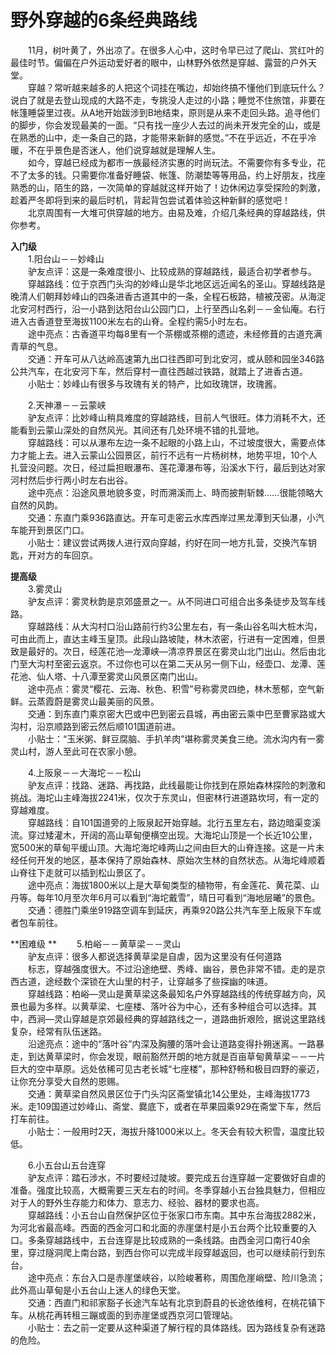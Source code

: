 # 野外穿越的6条经典路线  
  
&emsp;&emsp;11月，树叶黄了，外出凉了。在很多人心中，这时令早已过了爬山、赏红叶的最佳时节。偏偏在户外运动爱好者的眼中，山林野外依然是穿越、露营的户外天堂。  
&emsp;&emsp;穿越？常听越来越多的人把这个词挂在嘴边，却始终搞不懂他们到底玩什么？说白了就是去登山现成的大路不走，专挑没人走过的小路；睡觉不住旅馆，非要在帐篷睡袋里过夜。从A地开始跋涉到B地结束，原则是从来不走回头路。追寻他们的脚步，你会发现最美的一面。“只有找一座少人去过的尚未开发完全的山，或是在熟悉的山中，走一条自己的路，才能带来新鲜的感觉。”不在乎远近，不在乎冷暖，不在乎景色是否迷人，他们说穿越就是理解人生。  
&emsp;&emsp;如今，穿越已经成为都市一族最经济实惠的时尚玩法。不需要你有多专业，花不了太多的钱。只需要你准备好睡袋、帐篷、防潮垫等等用品，约上好朋友，找座熟悉的山，陌生的路，一次简单的穿越就这样开始了！边休闲边享受探险的刺激，趁着严冬即将到来的最后时机，背起背包尝试着体验这种新鲜的感觉吧！  
&emsp;&emsp;北京周围有一大堆可供穿越的地方。由易及难，介绍几条经典的穿越路线，供你参考。  
  
**入门级**  
&emsp;&emsp;1.阳台山－－妙峰山  
&emsp;&emsp;驴友点评：这是一条难度很小、比较成熟的穿越路线，最适合初学者参与。  
&emsp;&emsp;穿越路线：位于京西门头沟的妙峰山是华北地区远近闻名的圣山。穿越线路是晚清人们朝拜妙峰山的四条进香古道其中的一条，全程石板路，植被茂密。从海淀北安河村西行，沿一小路到达阳台山公园门口，上行至西山名刹－－金仙庵。右行进入古香道登至海拔1100米左右的山脊。全程约需5小时左右。  
&emsp;&emsp;途中亮点：古香道平均每8里有一个茶棚或茶棚的遗迹，未经修葺的古道充满青草的气息。  
&emsp;&emsp;交通：开车可从八达岭高速第九出口往西即可到北安河，或从颐和园坐346路公共汽车，在北安河下车，然后穿村一直往西越过铁路，就踏上了进香古道。  
&emsp;&emsp;小贴士：妙峰山有很多与玫瑰有关的特产，比如玫瑰饼，玫瑰酱。  
  
&emsp;&emsp;2.天神瀑－－云蒙峡  
&emsp;&emsp;驴友点评：比妙峰山稍具难度的穿越路线，目前人气很旺。体力消耗不大，还能看到云蒙山深处的自然风光。其间还有几处环境不错的扎营地。  
&emsp;&emsp;穿越路线：可以从瀑布左边一条不起眼的小路上山，不过坡度很大，需要点体力才能上去。进入云蒙山公园景区，前行不远有一片杨树林，地势平坦，10个人扎营没问题。次日，经过扁担眼瀑布、莲花潭瀑布等，沿溪水下行，最后到达对家河村然后步行两小时左右出谷。  
&emsp;&emsp;途中亮点：沿途风景地貌多变，时而溯溪而上、時而披荆斩棘……很能领略大自然的风韵。  
&emsp;&emsp;交通：东直门乘936路直达。开车可走密云水库西岸过黑龙潭到天仙瀑，小汽车能开到景区门口。  
&emsp;&emsp;小贴士：建议尝试两拨人进行双向穿越，约好在同一地方扎营，交换汽车钥匙，开对方的车回京。  
  
**提高级**  
&emsp;&emsp;3.雾灵山  
&emsp;&emsp;驴友点评：雾灵秋韵是京郊盛景之一。从不同进口可组合出多条徒步及驾车线路。  
&emsp;&emsp;穿越路线：从大沟村口沿山路前行约3公里左右，有一条山谷名叫大桩木沟，可由此而上，直达主峰玉皇顶。此段山路坡陡，林木浓密，行进有一定困难，但景致是最好的。次日，经莲花池—龙潭峡—清凉界景区在雾灵山北门出山。然后由北门至大沟村至密云返京。不过你也可以在第二天从另一侧下山，经壶口、龙潭、莲花池、仙人塔、十八潭至雾灵山风景区南门出山。  
&emsp;&emsp;途中亮点：雾灵“樱花、云海、秋色、积雪”号称雾灵四绝，林木葱郁，空气新鲜。云蒸霞蔚是雾灵山最美丽的风景。  
&emsp;&emsp;交通：到东直门乘京密大巴或中巴到密云县城，再由密云乘中巴至曹家路或大沟村，沿京顺路到密云然后顺101国道前进。  
&emsp;&emsp;小贴士：“玉米粥、鲜豆腐脑、手扒羊肉”堪称雾灵美食三绝。流水沟内有一雾灵山村，游人至此可在农家小憩。  
  
&emsp;&emsp;4.上阪泉－－大海坨－－松山  
&emsp;&emsp;驴友点评：找路、迷路、再找路，此线最能让你找到在原始森林探险的刺激和挑战。海坨山主峰海拔2241米，仅次于东灵山，但密林行进道路坎坷，有一定的穿越难度。  
&emsp;&emsp;穿越路线：自101国道旁的上阪泉起开始穿越。北行五里左右，路边暗渠变溪流。穿过矮灌木，开阔的高山草甸便横空出现。大海坨山顶是一个长近10公里，宽500米的草甸平缓山顶。大海坨海坨峰两山之间由巨大的山脊连接。这是一片未经任何开发的地区，基本保持了原始森林、原始次生林的自然状态。从海坨峰顺着山脊往下走就可以插到松山景区了。  
&emsp;&emsp;途中亮点：海拔1800米以上是大草甸类型的植物带，有金莲花、黄花菜、山丹等。每年10月至次年6月可以看到“海坨戴雪”，晴日可看到“海地层曦”的景色。  
&emsp;&emsp;交通：德胜门乘坐919路空调车到延庆，再乘920路公共汽车至上阪泉下车或者包车前往。  
  
**困难级 ** 
&emsp;&emsp;5.柏峪－－黄草梁－－灵山  
&emsp;&emsp;驴友点评：很多人都说选择黄草梁是自虐，因为这里没有任何道路  
&emsp;&emsp;标志，穿越强度很大。不过沿途绝壁、秀峰、幽谷，景色非常不错。走的是京西古道，途经数个深锁在大山里的村子，让穿越多了些探幽的味道。  
&emsp;&emsp;穿越线路：柏峪—灵山是黄草梁这条最知名户外穿越路线的传统穿越方向，风景也最为多样。以黄草梁、七座楼、落叶谷为中心，还有多种组合可以选择。其中，西涧—灵山穿越是京郊最经典的穿越路线之一，道路曲折艰险，据说这里路线复杂，经常有队伍迷路。  
&emsp;&emsp;沿途亮点：途中的“落叶谷”内深及胸腰的落叶会让道路变得扑朔迷离。一路暴走，到达黄草梁时，你会发现，眼前豁然开朗的地方就是百亩草甸黄草梁－－一片巨大的空中草原。远处依稀可见古老长城“七座楼”，那种舒畅和极目四野的豪迈，让你充分享受大自然的恩赐。  
&emsp;&emsp;交通：黄草梁自然风景区位于门头沟区斋堂镇北14公里处，主峰海拔1773米。走109国道过妙峰山、斋堂、爨底下，或者在苹果园乘929在斋堂下车，然后打车前往。  
&emsp;&emsp;小贴士：一般用时2天，海拔升降1000米以上。冬天会有较大积雪，温度比较低。  
  
&emsp;&emsp;6.小五台山五台连穿  
&emsp;&emsp;驴友点评：踏石涉水，不时要经过陡坡。要完成五台连穿越一定要做好自虐的准备。强度比较高，大概需要三天左右的时间。冬季穿越小五台独具魅力，但相应对于人的野外生存能力和体力、意志力、经验、器材的要求也高。  
&emsp;&emsp;穿越路线：小五台山自然保护区位于张家口市东南。其中东台海拔2882米，为河北省最高峰。西面的西金河口和北面的赤崖堡村是小五台两个比较重要的入口。多条穿越路线中，五台连穿是比较成熟的一条线路。由西金河口南行40余里，穿过隧洞爬上南台路，到西台你可以完成半段穿越返回，也可以继续前行到东台。  
&emsp;&emsp;途中亮点：东台入口是赤崖堡峡谷，以险峻著称，周围危崖峭壁、险川急流；此外高山草甸是小五台山上迷人的绿色天堂。  
&emsp;&emsp;交通：西直门和祁家豁子长途汽车站有北京到蔚县的长途依维柯，在桃花镇下车。从桃花再转租三蹦或面的到赤崖堡或西京河口管理站。  
&emsp;&emsp;小贴士：去之前一定要从这种渠道了解行程的具体路线。因为路线复杂有迷路的危险。